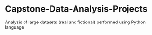# Capstone-Data-Analysis-Projects
Analysis of large datasets (real and fictional) performed using Python language
